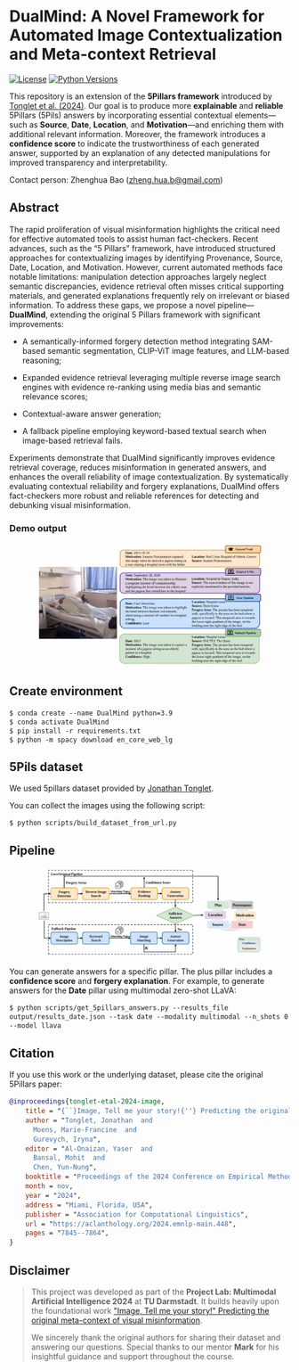 # DualMind: A Novel Framework for Automated Image Contextualization and Meta-context Retrieval

[![License](https://img.shields.io/github/license/UKPLab/ukp-project-template)](https://opensource.org/licenses/Apache-2.0)
[![Python Versions](https://img.shields.io/badge/Python-3.10-blue.svg?style=flat&logo=python&logoColor=white)](https://www.python.org/)

This repository is an extension of the **5Pillars framework** introduced by [Tonglet et al. (2024)](https://aclanthology.org/2024.emnlp-main.448). Our goal is to produce more **explainable** and **reliable** 5Pillars (5Pils) answers by incorporating essential contextual elements—such as **Source**, **Date**, **Location**, and **Motivation**—and enriching them with additional relevant information. Moreover, the framework introduces a **confidence score** to indicate the trustworthiness of each generated answer, supported by an explanation of any detected manipulations for improved transparency and interpretability.

Contact person: Zhenghua Bao ([zheng.hua.b@gmail.com](mailto:zheng.hua.b@gmail.com))

## Abstract

The rapid proliferation of visual misinformation highlights the critical need for effective automated tools to assist human fact-checkers. Recent advances, such as the “5 Pillars” framework, have introduced structured approaches for contextualizing images by identifying Provenance, Source, Date, Location, and Motivation. However, current automated methods face notable limitations: manipulation detection approaches largely neglect semantic discrepancies, evidence retrieval often misses critical supporting materials, and generated explanations frequently rely on irrelevant or biased information. To address these gaps, we propose a novel pipeline—**DualMind**, extending the original 5 Pillars framework with significant improvements: 

- A semantically-informed forgery detection method integrating SAM-based semantic segmentation, CLIP-ViT image features, and LLM-based reasoning; 

- Expanded evidence retrieval leveraging multiple reverse image search engines with evidence re-ranking using media bias and semantic relevance scores; 

- Contextual-aware answer generation; 

- A fallback pipeline employing keyword-based textual search when image-based retrieval fails. 

Experiments demonstrate that DualMind significantly improves evidence retrieval coverage, reduces misinformation in generated answers, and enhances the overall reliability of image contextualization. By systematically evaluating contextual reliability and forgery explanations, DualMind offers fact-checkers more robust and reliable references for detecting and debunking visual misinformation.

### Demo output

<p align="center">
  <img width="80%" src="figs/1.png" alt="header" />
</p>



## Create environment

```
$ conda create --name DualMind python=3.9
$ conda activate DualMind
$ pip install -r requirements.txt
$ python -m spacy download en_core_web_lg
```

## 5Pils dataset

We used 5pillars dataset provided by [Jonathan Tonglet](mailto:jonathan.tonglet@tu-darmstadt.de).

You can collect the images using the following script:

```
$ python scripts/build_dataset_from_url.py
```

## Pipeline

<p align="center">
  <img width="80%" src="figs/2.png" alt="header" />
</p>

You can generate answers for a specific pillar. The plus pillar includes a **confidence score** and **forgery explanation**. For example, to generate answers for the **Date** pillar using multimodal zero-shot LLaVA:

```
$ python scripts/get_5pillars_answers.py --results_file output/results_date.json --task date --modality multimodal --n_shots 0 --model llava
```

## Citation

If you use this work or the underlying dataset, please cite the original 5Pillars paper:

```bibtex 
@inproceedings{tonglet-etal-2024-image,
    title = "{``}Image, Tell me your story!{''} Predicting the original meta-context of visual misinformation",
    author = "Tonglet, Jonathan  and
      Moens, Marie-Francine  and
      Gurevych, Iryna",
    editor = "Al-Onaizan, Yaser  and
      Bansal, Mohit  and
      Chen, Yun-Nung",
    booktitle = "Proceedings of the 2024 Conference on Empirical Methods in Natural Language Processing",
    month = nov,
    year = "2024",
    address = "Miami, Florida, USA",
    publisher = "Association for Computational Linguistics",
    url = "https://aclanthology.org/2024.emnlp-main.448",
    pages = "7845--7864",
}
```



## Disclaimer

> This project was developed as part of the **Project Lab: Multimodal Artificial Intelligence 2024** at **TU Darmstadt**. It builds heavily upon the foundational work ["Image, Tell me your story!" Predicting the original meta-context of visual misinformation](https://aclanthology.org/2024.emnlp-main.448/).
>
> We sincerely thank the original authors for sharing their dataset and answering our questions. Special thanks to our mentor **Mark** for his insightful guidance and support throughout the course.
